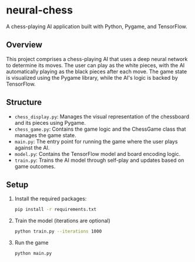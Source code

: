 # neural-chess

A chess-playing AI application built with Python, Pygame, and TensorFlow.

## Overview

This project comprises a chess-playing AI that uses a deep neural network to determine its moves. The user can play as the white pieces, with the AI automatically playing as the black pieces after each move. The game state is visualized using the Pygame library, while the AI's logic is backed by TensorFlow.

## Structure

- `chess_display.py`: Manages the visual representation of the chessboard and its pieces using Pygame.
- `chess_game.py`: Contains the game logic and the ChessGame class that manages the game state.
- `main.py`: The entry point for running the game where the user plays against the AI.
- `model.py`: Contains the TensorFlow model and board encoding logic.
- `train.py`: Trains the AI model through self-play and updates based on game outcomes.

## Setup

1. Install the required packages:

    ```bash
    pip install -r requirements.txt
    ```

2. Train the model (iterations are optional)

    ```bash
    python train.py --iterations 1000
    ```

3. Run the game

    ```bash
    python main.py
    ```
